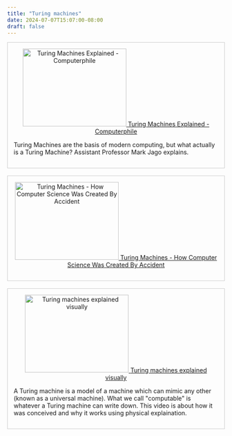 ```yaml
---
title: "Turing machines"
date: 2024-07-07T15:07:00-08:00
draft: false
---
```



<!-- ------------------------------------------------------------- -->
<!-- 2.42M -->

<div style='border: 1px solid #cccccc; padding: 1em;'>

<div style='text-align: center;'>
<a href='https://www.youtube.com/watch?v=dNRDvLACg5Q' target='_blank'><img
  src='https://img.youtube.com/vi/dNRDvLACg5Q/0.jpg'
    alt='Turing Machines Explained - Computerphile' width='240' height='180' />
</a>
<a href='https://www.youtube.com/watch?v=dNRDvLACg5Q' target='_blank'>Turing Machines Explained - Computerphile</a>

</div>

<p>Turing Machines are the basis of modern computing, but what
actually is a Turing Machine? Assistant Professor Mark Jago explains.
</p>

</div>

<br>


<!-- ------------------------------------------------------------- -->
<!-- 249k -->

<div style='border: 1px solid #cccccc; padding: 1em;'>

<div style='text-align: center;'>
<a href='https://www.youtube.com/watch?v=PLVCscCY4xI' target='_blank'><img
  src='https://img.youtube.com/vi/PLVCscCY4xI/0.jpg'
    alt='Turing Machines - How Computer Science Was Created By Accident' width='240' height='180' />
</a>
<a href='https://www.youtube.com/watch?v=PLVCscCY4xI' target='_blank'>Turing Machines - How Computer Science Was Created By Accident</a>

</div>

</p>

</div>

<br>


<!-- ------------------------------------------------------------- -->
<!-- 275k -->

<div style='border: 1px solid #cccccc; padding: 1em;'>

<div style='text-align: center;'>
<a href='https://www.youtube.com/watch?v=-ZS_zFg4w5k' target='_blank'><img
  src='https://img.youtube.com/vi/-ZS_zFg4w5k/0.jpg'
    alt='Turing machines explained visually' width='240' height='180' />
</a>
<a href='https://www.youtube.com/watch?v=-ZS_zFg4w5k' target='_blank'>Turing machines explained visually</a>

</div>

<p>A Turing machine is a model of a machine which can mimic any other
(known as a universal machine). What we call "computable" is whatever
a Turing machine can write down. This video is about how it was
conceived and why it works using physical explaination.</p>

</div>

<br>


